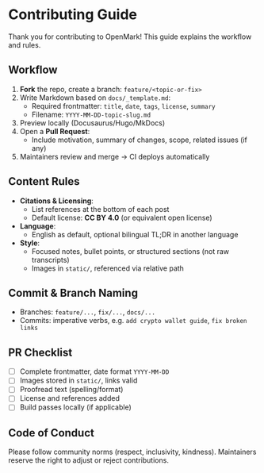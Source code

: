 # Contributing Guide

Thank you for contributing to OpenMark! This guide explains the workflow and rules.

## Workflow
1. **Fork** the repo, create a branch: `feature/<topic-or-fix>`
2. Write Markdown based on `docs/_template.md`:
   - Required frontmatter: `title`, `date`, `tags`, `license`, `summary`
   - Filename: `YYYY-MM-DD-topic-slug.md`
3. Preview locally (Docusaurus/Hugo/MkDocs)
4. Open a **Pull Request**:
   - Include motivation, summary of changes, scope, related issues (if any)
5. Maintainers review and merge → CI deploys automatically

## Content Rules
- **Citations & Licensing**:
  - List references at the bottom of each post
  - Default license: **CC BY 4.0** (or equivalent open license)
- **Language**:
  - English as default, optional bilingual TL;DR in another language
- **Style**:
  - Focused notes, bullet points, or structured sections (not raw transcripts)
  - Images in `static/`, referenced via relative path

## Commit & Branch Naming
- Branches: `feature/...`, `fix/...`, `docs/...`
- Commits: imperative verbs, e.g. `add crypto wallet guide`, `fix broken links`

## PR Checklist
- [ ] Complete frontmatter, date format `YYYY-MM-DD`
- [ ] Images stored in `static/`, links valid
- [ ] Proofread text (spelling/format)
- [ ] License and references added
- [ ] Build passes locally (if applicable)

## Code of Conduct
Please follow community norms (respect, inclusivity, kindness). Maintainers reserve the right to adjust or reject contributions.
